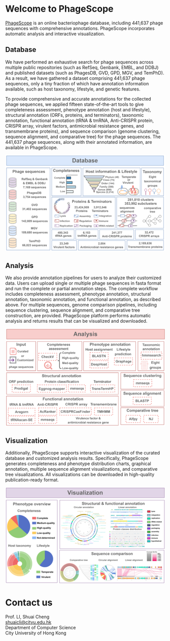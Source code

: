 # Welcome to PhageScope

[PhageScope](https://phagescope.deepomics.org/) is an online bacteriophage database, including 441,637 phage sequences with comprehensive annotations. PhageScope incorporates automatic analysis and interactive visualization.

## Database
We have performed an exhaustive search for phage sequences across multiple public repositories (such as RefSeq, Genbank, EMBL, and DDBJ) and published datasets (such as PhagesDB, GVD, GPD, MGV, and TemPhD). As a result, we have gathered a dataset comprising 441,637 phage sequences, only a tiny fraction of which have annotation information available, such as host taxonomy, lifestyle, and genetic features.

To provide comprehensive and accurate annotations for the collected phage sequences, we applied fifteen state-of-the-art tools to give completeness assessment, phenotype annotation (host and lifestyle), structural annotation (ORFs, proteins, and terminators), taxonomic annotation, functional annotation (tRNA & tmRNA, Anti-CRISPR protein, CRISPR array, virulent factors, antimicrobial resistance genes, and transmembrane proteins), and sequence comparison (genome clustering, sequence alignment, and comparative tree) for the phage sequences. The 441,637 phage sequences, along with their annotated information, are available in PhageScope. 

![image](https://github.com/deepomicslab/PhageScope/blob/main/Figures/database.png)


## Analysis
We also provide annotation pipelines for users to analyze their customized data. Users can upload single or multiple phage sequences in fasta format and run the complete or partial annotation steps. The complete workflow includes completeness assessment, phenotype annotation, structural annotation, taxonomic annotation, and functional annotation, as described above. For multiple sequences, genome comparison pipelines, including sequence clustering, sequence alignment, and comparative tree construction, are provided. PhageScope platform performs automatic analysis and returns results that can be visualized and downloaded.  

![image](https://github.com/deepomicslab/PhageScope/blob/main/Figures/analysis.png)


## Visualization
Additionally, PhageScope supports interactive visualization of the curated database and customized analysis results. Specifically, PhageScope generates completeness and phenotype distribution charts, graphical annotation, multiple sequence alignment visualizations, and comparative tree visualizations. All visualizations can be downloaded in high-quality publication-ready format.  

![image](https://github.com/deepomicslab/PhageScope/blob/main/Figures/visualization.png)


# Contact us
Prof. LI, Shuai Cheng  
shuaicli@cityu.edu.hk  
Department of Computer Science  
City University of Hong Kong  

